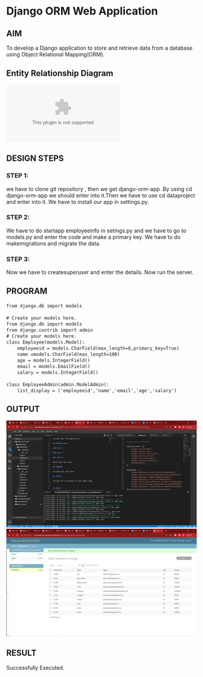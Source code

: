 # Django ORM Web Application

## AIM
To develop a Django application to store and retrieve data from a database using Object Relational Mapping(ORM).

## Entity Relationship Diagram

![entity diagram](./images/Employeeinfo.docx)

## DESIGN STEPS

### STEP 1:
we have to clone git repository , then we get django-orm-app .By using cd django-orm-app we should enter into it.Then we have to use cd dataproject and enter into it. We have to install our app in settings.py.

### STEP 2:
We have to do startapp employeeinfo in setings.py and we have to go to models.py and enter the code and make a primary key. We have to do makemigrations and migrate the data.
### STEP 3:
Now we have to createsuperuser and enter the details.
Now run the server.

## PROGRAM

```
from django.db import models

# Create your models here.
from django.db import models
from django.contrib import admin
# Create your models here.
class Employee(models.Model):
    employeeid = models.CharField(max_length=8,primary_key=True)
    name =models.CharField(max_length=100)
    age = models.IntegerField()
    email = models.EmailField()
    salary = models.IntegerField()
   
class EmployeeAdmin(admin.ModelAdmin):
    list_display = ('employeeid','name','email','age','salary')

```

## OUTPUT

![server side output](./images/serversideoutput.png)
![client side output](./images/clientsideoutput.png)


## RESULT
Successfully Executed.